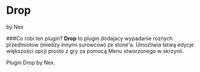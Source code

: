 # Drop
by Nex

###Co robi ten plugin?
**Drop** to plugin dodajacy wypadanie roznych przedmiotow (miedzy innymi surowcow) ze stone'a. Umozliwia łatwą edycje większości opcji prosto z gry za pomocą Menu stworzonego w skrzynii.


Plugin Drop by Nex.
